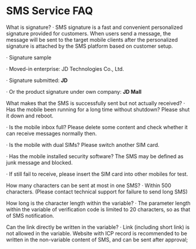 # SMS Service FAQ 
What is signature?
·    SMS signature is a fast and convenient personalized signature provided for customers. When users send a message, the message will be sent to the target mobile clients after the personalized signature is attached by the SMS platform based on customer setup.

·    Signature sample

·    Moved-in enterprise: JD Technologies Co., Ltd.

·    Signature submitted: **JD**

·    Or the product signature under own company: **JD Mall**

What makes that the SMS is successfully sent but not actually received?
·     Has the mobile been running for a long time without shutdown? Please shut it down and reboot.

·     Is the mobile inbox full? Please delete some content and check whether it can receive messages normally then.

·     Is the mobile with dual SIMs? Please switch another SIM card.

·     Has the mobile installed security software? The SMS may be defined as junk message and blocked.

·      If still fail to receive, please insert the SIM card into other mobiles for test.

How many characters can be sent at most in one SMS?
·     Within 500 characters. (Please contact technical support for failure to send long SMS)

How long is the character length within the variable?
·     The parameter length within the variable of verification code is limited to 20 characters, so as that of SMS notification.

Can the link directly be written in the variable?
·     Link (including short link) is not allowed in the variable. Website with ICP record is recommended to be written in the non-variable content of SMS, and can be sent after approval;
